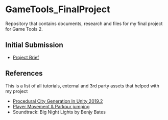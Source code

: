 # GameTools_FinalProject
Repository that contains documents, research and files for my final project for Game Tools 2.

## Initial Submission
- [Project Brief](https://docs.google.com/document/d/1lGnnEqUaG6nOaenH-JlXj7U5O2prlUiBdPHONKYycXw/edit?usp=sharing)

## References
This is a list of all tutorials, external and 3rd party assets that helped with my project
- [Procedural City Generation In Unity 2019.2](https://www.youtube.com/watch?v=9_s8TAmfIA0&list=PLuldlT8dkudokn1FWfzFEiXF4aGTkyU9Z)
- [Player Movement & Parkour jumping](https://www.youtube.com/watch?v=_QajrabyTJc&t=161s&ab_channel=Brackeys)
- Soundtrack: Big Night Lights by Benjy Bates
